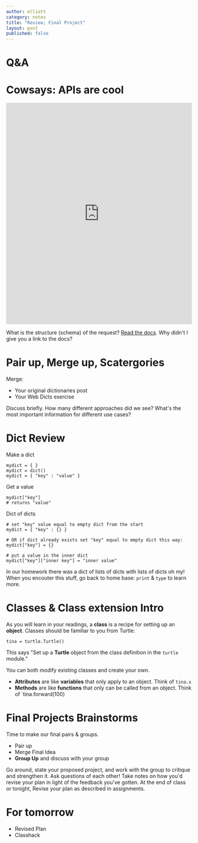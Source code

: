 ```yaml
---
author: elliott
category: notes
title: "Review; Final Project"
layout: post
published: false
---
```


# Q&A



# Cowsays: APIs are cool

<iframe src="https://trinket.io/embed/python3/0577ff78e3" width="100%" height="600" frameborder="0" marginwidth="0" marginheight="0" allowfullscreen></iframe>

What is the structure (schema) of the request?  [Read the docs](https://developers.google.com/maps/documentation/geocoding/intro#GeocodingResponses).
Why didn't I give you a link to the docs?

# Pair up, Merge up, Scatergories

Merge:

* Your original dictionaries post
* Your Web Dicts exercise

Discuss briefly. How many different approaches did we see?  What's the most important information for different use cases?

# Dict Review

Make a dict

```
mydict = { }
mydict = dict()
mydict = { "key" : "value" }
```

Get a value

```
mydict["key"]
# returns "value"
```

Dict of dicts

```
# set "key" value equal to empty dict from the start
mydict = { "key" : {} }

# OR if dict already exists set "key" equal to empty dict this way:
mydict["key"] = {}

# put a value in the inner dict
mydict["key"]["inner key"] = "inner value"
```

In our homework there was a dict of lists of dicts with lists of dicts oh my!  When you encouter this stuff,
go back to home base: `print` & `type` to learn more.


# Classes & Class extension Intro

As you will learn in your readings, a **class** is a recipe for setting up an **object**.  Classes should be familiar to you from Turtle:

```
tina = turtle.Turtle()
```

This says "Set up a **Turtle** object from the class definition in the `turtle` module."

You can both modify existing classes and create your own.

- **Attributes** are like **variables** that only apply to an object. Think of `tina.x`
- **Methods**  are like **functions** that only can be called from an object.  Think of `tina.forward(100)

# Final Projects Brainstorms

Time to make our final pairs & groups.

* Pair up
* Merge Final Idea
* **Group Up** and discuss with your group

Go around, state your proposed project, and work with the group to critique and strengthen it.  Ask questions of each other!  Take notes on how you'd revise your plan in light of the feedback you've gotten.  At the end of class or tonight, Revise your plan as described in assignments.

# For tomorrow

* Revised Plan
* Classhack
